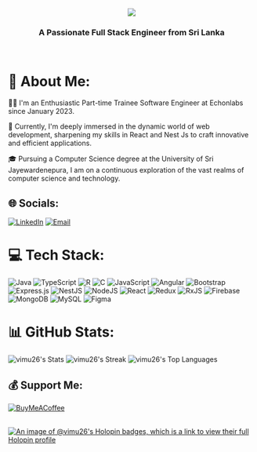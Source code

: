 <h1 align="center">
    <img src="https://readme-typing-svg.herokuapp.com/?font=Righteous&size=35&center=true&vCenter=true&width=910&height=70&duration=8000&lines=Hello+👋,+I'm+Akalanka+Vimukthi+Rathnayake;" />
</h1>
<h3 align="center">A Passionate Full Stack Engineer from Sri Lanka</h3><br>

# 💫 About Me:

👩‍💻 I'm an Enthusiastic Part-time Trainee Software Engineer at Echonlabs since January 2023.

🌱 Currently, I'm deeply immersed in the dynamic world of web development, sharpening my skills in React and Nest Js to craft innovative and efficient applications.

🎓 Pursuing a Computer Science degree at the University of Sri Jayewardenepura, I am on a continuous exploration of the vast realms of computer science and technology.

<!-- Add any additional sections you'd like, such as projects, skills, or a glimpse into your coding journey. -->

## 🌐 Socials:
[![LinkedIn](https://img.shields.io/badge/LinkedIn-%230077B5.svg?logo=linkedin&logoColor=white)](https://www.linkedin.com/in/akalanka-vimukthi-6b4449265/)
[![Email](https://img.shields.io/badge/Email-%23D14836.svg?logo=gmail&logoColor=white)](mailto:akalankavimukthi2@gmail.com)

# 💻 Tech Stack:
![Java](https://img.shields.io/badge/java-%23ED8B00.svg?style=for-the-badge&logo=openjdk&logoColor=white) ![TypeScript](https://img.shields.io/badge/typescript-%23007ACC.svg?style=for-the-badge&logo=typescript&logoColor=white) ![R](https://img.shields.io/badge/r-%23276DC3.svg?style=for-the-badge&logo=r&logoColor=white) ![C](https://img.shields.io/badge/c-%2300599C.svg?style=for-the-badge&logo=c&logoColor=white) ![JavaScript](https://img.shields.io/badge/javascript-%23323330.svg?style=for-the-badge&logo=javascript&logoColor=%23F7DF1E) ![Angular](https://img.shields.io/badge/angular-%23DD0031.svg?style=for-the-badge&logo=angular&logoColor=white) ![Bootstrap](https://img.shields.io/badge/bootstrap-%238511FA.svg?style=for-the-badge&logo=bootstrap&logoColor=white) ![Express.js](https://img.shields.io/badge/express.js-%23404d59.svg?style=for-the-badge&logo=express&logoColor=%2361DAFB) ![NestJS](https://img.shields.io/badge/nestjs-%23E0234E.svg?style=for-the-badge&logo=nestjs&logoColor=white) ![NodeJS](https://img.shields.io/badge/node.js-6DA55F?style=for-the-badge&logo=node.js&logoColor=white) ![React](https://img.shields.io/badge/react-%2320232a.svg?style=for-the-badge&logo=react&logoColor=%2361DAFB) ![Redux](https://img.shields.io/badge/redux-%23593d88.svg?style=for-the-badge&logo=redux&logoColor=white) ![RxJS](https://img.shields.io/badge/rxjs-%23B7178C.svg?style=for-the-badge&logo=reactivex&logoColor=white) ![Firebase](https://img.shields.io/badge/Firebase-039BE5?style=for-the-badge&logo=Firebase&logoColor=white) ![MongoDB](https://img.shields.io/badge/MongoDB-%234ea94b.svg?style=for-the-badge&logo=mongodb&logoColor=white) ![MySQL](https://img.shields.io/badge/mysql-%2300000f.svg?style=for-the-badge&logo=mysql&logoColor=white) ![Figma](https://img.shields.io/badge/figma-%23F24E1E.svg?style=for-the-badge&logo=figma&logoColor=white)


# 📊 GitHub Stats:

![vimu26's Stats](https://github-readme-stats.vercel.app/api?username=vimu26&theme=tokyonight&show_icons=true&hide_border=false&count_private=true)
![vimu26's Streak](https://github-readme-streak-stats.herokuapp.com/?user=vimu26&theme=tokyonight&hide_border=false)
![vimu26's Top Languages](https://github-readme-stats.vercel.app/api/top-langs/?username=vimu26&theme=tokyonight&show_icons=true&hide_border=false&layout=compact)



## 💰 Support Me:

[![BuyMeACoffee](https://img.shields.io/badge/Buy%20Me%20a%20Coffee-ffdd00?style=for-the-badge&logo=buy-me-a-coffee&logoColor=black)](https://www.buymeacoffee.com/akalankavif)<br><br>

[![An image of @vimu26's Holopin badges, which is a link to view their full Holopin profile](https://holopin.me/vimu26)](https://holopin.io/@vimu26)
